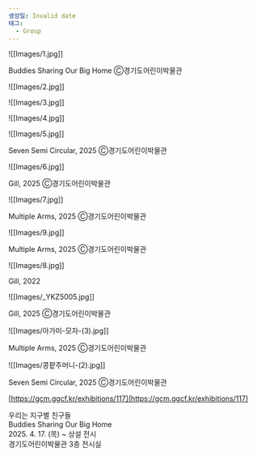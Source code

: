 ```yaml
---
생성일: Invalid date
태그:
  - Group
---
```

![[Images/1.jpg]]

Buddies Sharing Our Big Home Ⓒ경기도어린이박물관

![[Images/2.jpg]]

![[Images/3.jpg]]

![[Images/4.jpg]]

![[Images/5.jpg]]

Seven Semi Circular, 2025 Ⓒ경기도어린이박물관

![[Images/6.jpg]]

Gill, 2025 Ⓒ경기도어린이박물관

![[Images/7.jpg]]

Multiple Arms, 2025 Ⓒ경기도어린이박물관

![[Images/9.jpg]]

Multiple Arms, 2025 Ⓒ경기도어린이박물관

![[Images/8.jpg]]

Gill, 2022

![[Images/_YKZ5005.jpg]]

Gill, 2025 Ⓒ경기도어린이박물관

![[Images/아가미-모자-(3).jpg]]

Multiple Arms, 2025 Ⓒ경기도어린이박물관

![[Images/콩팥주머니-(2).jpg]]

Seven Semi Circular, 2025 Ⓒ경기도어린이박물관

  

[https://gcm.ggcf.kr/exhibitions/117](https://gcm.ggcf.kr/exhibitions/117)

  

우리는 지구별 친구들  
Buddies Sharing Our Big Home  
2025. 4. 17. (목) ~ 상설 전시  
경기도어린이박물관 3층 전시실